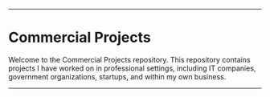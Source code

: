 ---

# Commercial Projects

Welcome to the Commercial Projects repository. This repository contains projects I have worked on in professional settings, including IT companies, government organizations, startups, and within my own business.

---